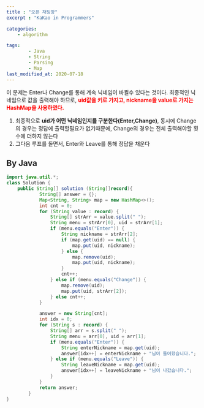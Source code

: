 ```yaml
---
title : "오픈 채팅방"
excerpt : "KaKao in Programmers"

categories:
    - algorithm

tags:
        - Java
        - String
        - Parsing
        - Map
last_modified_at: 2020-07-18
---
```


이 문제는 Enter나 Change를 통해 계속 닉네임이 바뀔수 있다는 것이다. 최종적인 닉네임으로 값을 출력해야 하므로, <span style="color:red">**uid값을 키로 가지고, nickname을 value로 가지는 HashMap을 사용하였다.**</span> 
1. 최종적으로 **uid가 어떤 닉네임인지를 구분한다(Enter,Change)**, 동시에 Change의 경우는 정답에 출력할필요가 없기때문에, Change의 경우는 전체 출력해야할 횟수에 더하지 않는다
2. 그다음 루프를 돌면서, Enter와 Leave를 통해 정답을 채운다


## By Java
```java
import java.util.*;
class Solution {
    public String[] solution (String[]record){
            String[] answer = {};
            Map<String, String> map = new HashMap<>();
            int cnt = 0;
            for (String value : record) {
                String[] strArr = value.split(" ");
                String menu = strArr[0], uid = strArr[1];
                if (menu.equals("Enter")) {
                    String nickname = strArr[2];
                    if (map.get(uid) == null) {
                        map.put(uid, nickname);
                    } else {
                        map.remove(uid);
                        map.put(uid, nickname);
                    }
                    cnt++;
                } else if (menu.equals("Change")) {
                    map.remove(uid);
                    map.put(uid, strArr[2]);
                } else cnt++;
            }

            answer = new String[cnt];
            int idx = 0;
            for (String s : record) {
                String[] arr = s.split(" ");
                String menu = arr[0], uid = arr[1];
                if (menu.equals("Enter")) {
                    String enterNickname = map.get(uid);
                    answer[idx++] = enterNickname + "님이 들어왔습니다.";
                } else if (menu.equals("Leave")) {
                    String leaveNickname = map.get(uid);
                    answer[idx++] = leaveNickname + "님이 나갔습니다.";
                }
            }
            return answer;
        }
}
```